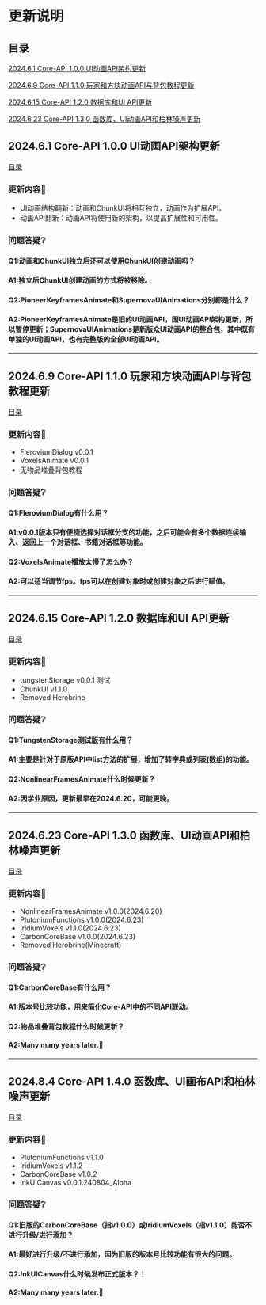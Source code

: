 # 更新说明
## 目录
[2024.6.1 Core-API 1.0.0 UI动画API架构更新](https://github.com/Qck320923/Core-API/blob/main/%E6%9B%B4%E6%96%B0%E8%AF%B4%E6%98%8E.md#202461-core-api-100-ui%E5%8A%A8%E7%94%BBapi%E6%9E%B6%E6%9E%84%E6%9B%B4%E6%96%B0)

[2024.6.9 Core-API 1.1.0 玩家和方块动画API与背包教程更新](https://github.com/Qck320923/Core-API/blob/main/%E6%9B%B4%E6%96%B0%E8%AF%B4%E6%98%8E.md#202469-core-api-110-%E7%8E%A9%E5%AE%B6%E5%92%8C%E6%96%B9%E5%9D%97%E5%8A%A8%E7%94%BBapi%E4%B8%8E%E8%83%8C%E5%8C%85%E6%95%99%E7%A8%8B%E6%9B%B4%E6%96%B0)

[2024.6.15 Core-API 1.2.0 数据库和UI API更新](https://github.com/Qck320923/Core-API/blob/main/%E6%9B%B4%E6%96%B0%E8%AF%B4%E6%98%8E.md#2024615-core-api-120-%E6%95%B0%E6%8D%AE%E5%BA%93%E5%92%8Cui-api%E6%9B%B4%E6%96%B0)

[2024.6.23 Core-API 1.3.0 函数库、UI动画API和柏林噪声更新](https://github.com/Qck320923/Core-API/blob/main/%E6%9B%B4%E6%96%B0%E8%AF%B4%E6%98%8E.md#2024623-core-api-130-%E5%87%BD%E6%95%B0%E5%BA%93ui%E5%8A%A8%E7%94%BBapi%E5%92%8C%E6%9F%8F%E6%9E%97%E5%99%AA%E5%A3%B0%E6%9B%B4%E6%96%B0)

## 2024.6.1 Core-API 1.0.0 UI动画API架构更新
[目录](https://github.com/Qck320923/Core-API/blob/main/%E6%9B%B4%E6%96%B0%E8%AF%B4%E6%98%8E.md#%E7%9B%AE%E5%BD%95)
### 更新内容👀
* UI动画结构翻新：动画和ChunkUI将相互独立，动画作为扩展API。
* 动画API翻新：动画API将使用新的架构，以提高扩展性和可用性。
### 问题答疑❔
#### Q1:动画和ChunkUI独立后还可以使用ChunkUI创建动画吗？
#### A1:独立后ChunkUI创建动画的方式将被移除。
#### Q2:PioneerKeyframesAnimate和SupernovaUIAnimations分别都是什么？
#### A2:PioneerKeyframesAnimate是旧的UI动画API，因UI动画API架构更新，所以暂停更新；SupernovaUIAnimations是新版众UI动画API的整合包，其中既有单独的UI动画API，也有完整版的全部UI动画API。
---
## 2024.6.9 Core-API 1.1.0 玩家和方块动画API与背包教程更新
[目录](https://github.com/Qck320923/Core-API/blob/main/%E6%9B%B4%E6%96%B0%E8%AF%B4%E6%98%8E.md#%E7%9B%AE%E5%BD%95)
### 更新内容👀
* FleroviumDialog v0.0.1
* VoxelsAnimate v0.0.1
* 无物品堆叠背包教程
### 问题答疑❔
#### Q1:FleroviumDialog有什么用？
#### A1:v0.0.1版本只有便捷选择对话框分支的功能，之后可能会有多个数据连续输入、返回上一个对话框、书籍对话框等功能。
#### Q2:VoxelsAnimate播放太慢了怎么办？
#### A2:可以适当调节fps。fps可以在创建对象时或创建对象之后进行赋值。
---
## 2024.6.15 Core-API 1.2.0 数据库和UI API更新
[目录](https://github.com/Qck320923/Core-API/blob/main/%E6%9B%B4%E6%96%B0%E8%AF%B4%E6%98%8E.md#%E7%9B%AE%E5%BD%95)
### 更新内容👀
* tungstenStorage v0.0.1 测试
* ChunkUI v1.1.0
* Removed Herobrine
### 问题答疑❔
#### Q1:TungstenStorage测试版有什么用？
#### A1:主要是针对于原版API中list方法的扩展，增加了转字典或列表(数组)的功能。
#### Q2:NonlinearFramesAnimate什么时候更新？
#### A2:因学业原因，更新最早在2024.6.20，可能更晚。
---
## 2024.6.23 Core-API 1.3.0 函数库、UI动画API和柏林噪声更新
[目录](https://github.com/Qck320923/Core-API/blob/main/%E6%9B%B4%E6%96%B0%E8%AF%B4%E6%98%8E.md#%E7%9B%AE%E5%BD%95)
### 更新内容👀
* NonlinearFramesAnimate v1.0.0(2024.6.20)
* PlutoniumFunctions v1.0.0(2024.6.23)
* IridiumVoxels v1.1.0(2024.6.23)
* CarbonCoreBase v1.0.0(2024.6.23)
* Removed Herobrine(Minecraft)
### 问题答疑❔
#### Q1:CarbonCoreBase有什么用？
#### A1:版本号比较功能，用来简化Core-API中的不同API联动。
#### Q2:物品堆叠背包教程什么时候更新？
#### A2:Many many years later.🐶
---
## 2024.8.4 Core-API 1.4.0 函数库、UI画布API和柏林噪声更新
[目录](https://github.com/Qck320923/Core-API/blob/main/%E6%9B%B4%E6%96%B0%E8%AF%B4%E6%98%8E.md#%E7%9B%AE%E5%BD%95)
### 更新内容👀
* PlutoniumFunctions v1.1.0
* IridiumVoxels v1.1.2
* CarbonCoreBase v1.0.2
* InkUICanvas v0.0.1.240804_Alpha
### 问题答疑❔
#### Q1:旧版的CarbonCoreBase（指v1.0.0）或IridiumVoxels（指v1.1.0）能否不进行升级/进行添加？
#### A1:最好进行升级/不进行添加，因为旧版的版本号比较功能有很大的问题。
#### Q2:InkUICanvas什么时候发布正式版本？！
#### A2:Many many years later.🐶
